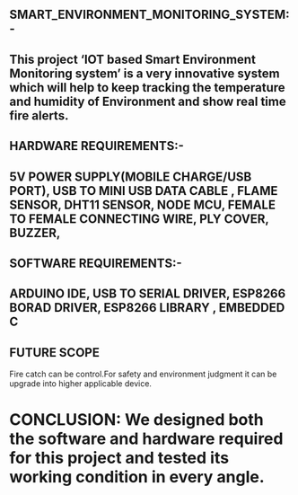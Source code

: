 SMART_ENVIRONMENT_MONITORING_SYSTEM:-
------------------------------------
This project  ‘IOT based Smart Environment Monitoring system’  is a very innovative system which will help to keep tracking the temperature
and humidity of Environment and show real time fire alerts.
--
HARDWARE REQUIREMENTS:-
---
5V POWER SUPPLY(MOBILE CHARGE/USB PORT),
USB TO MINI USB DATA CABLE ,
FLAME  SENSOR,
DHT11 SENSOR,
NODE MCU,
FEMALE TO FEMALE CONNECTING WIRE,
PLY COVER,
BUZZER,
------
SOFTWARE REQUIREMENTS:-
------
ARDUINO IDE,
USB TO SERIAL DRIVER,
ESP8266 BORAD DRIVER,
ESP8266 LIBRARY ,
EMBEDDED C  
------
FUTURE SCOPE
-------------
Fire catch can be control.For safety and environment judgment it can be upgrade into higher applicable device.

CONCLUSION:
We designed both the software and hardware
required for this project and tested its working
condition in every angle. 
==================================================
